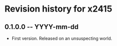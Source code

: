# Revision history for x2415

## 0.1.0.0 -- YYYY-mm-dd

* First version. Released on an unsuspecting world.
